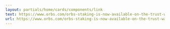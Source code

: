 ```yaml
---
layout: partials/home/cards/components/link
text: https://www.orbs.com/orbs-staking-is-now-available-on-the-trust-wallet-mobile/
url: https://www.orbs.com/orbs-staking-is-now-available-on-the-trust-wallet-mobile/
---
```

